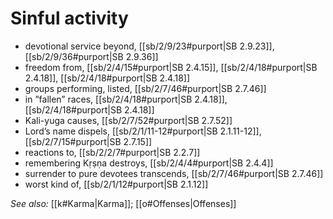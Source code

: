 # Sinful activity

* devotional service beyond, [[sb/2/9/23#purport|SB 2.9.23]], [[sb/2/9/36#purport|SB 2.9.36]]
* freedom from, [[sb/2/4/15#purport|SB 2.4.15]], [[sb/2/4/18#purport|SB 2.4.18]], [[sb/2/4/18#purport|SB 2.4.18]]
* groups performing, listed, [[sb/2/7/46#purport|SB 2.7.46]]
* in ”fallen” races, [[sb/2/4/18#purport|SB 2.4.18]], [[sb/2/4/18#purport|SB 2.4.18]]
* Kali-yuga causes, [[sb/2/7/52#purport|SB 2.7.52]]
* Lord’s name dispels, [[sb/2/1/11-12#purport|SB 2.1.11-12]], [[sb/2/7/15#purport|SB 2.7.15]]
* reactions to, [[sb/2/2/7#purport|SB 2.2.7]]
* remembering Kṛṣṇa destroys, [[sb/2/4/4#purport|SB 2.4.4]]
* surrender to pure devotees transcends, [[sb/2/7/46#purport|SB 2.7.46]]
* worst kind of, [[sb/2/1/12#purport|SB 2.1.12]]

*See also:* [[k#Karma|Karma]]; [[o#Offenses|Offenses]]
